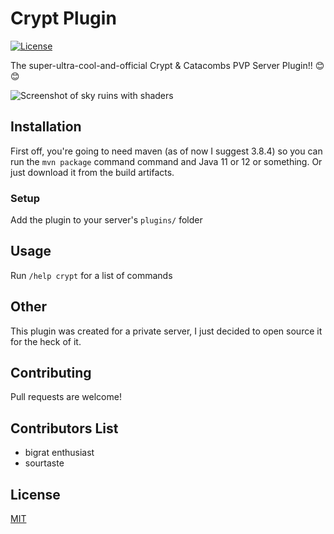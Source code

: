 # Crypt Plugin

[![License](https://img.shields.io/badge/license-MIT-brightgreen.svg)](https://github.com/bigratenthusiast/crypt/blob/main/LICENSE)

The super-ultra-cool-and-official Crypt & Catacombs PVP Server Plugin!! 😊😊

![Screenshot of sky ruins with shaders](https://i.imgur.com/To3ECEh.png)

## Installation

First off, you're going to need maven (as of now I suggest 3.8.4) so you can run the `mvn package` command command and Java 11 or 12 or something. Or just download it from the build artifacts.

### Setup

Add the plugin to your server's `plugins/` folder

## Usage

Run `/help crypt` for a list of commands

## Other
This plugin was created for a private server, I just decided to open source it for the heck of it.

## Contributing
Pull requests are welcome!

## Contributors List
 - bigrat enthusiast
 - sourtaste

## License
[MIT](https://choosealicense.com/licenses/mit/)

